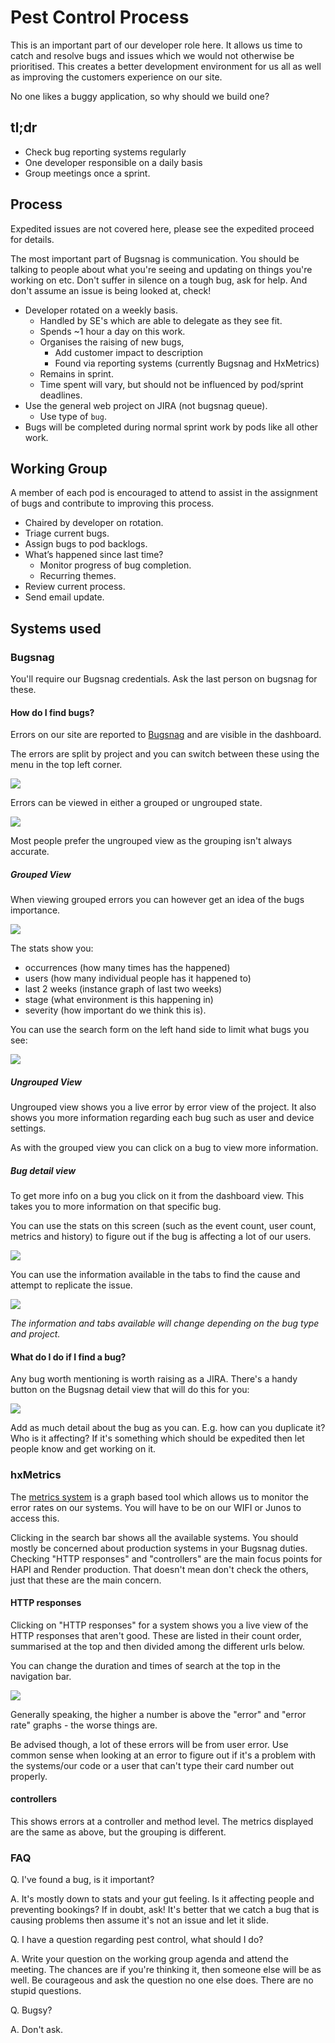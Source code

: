 # Pest Control Process

This is an important part of our developer role here. It allows us time to catch and resolve bugs and issues which we would not otherwise be prioritised. This creates a better development environment for us all as well as improving the customers experience on our site. 

No one likes a buggy application, so why should we build one?

## tl;dr
- Check bug reporting systems regularly
- One developer responsible on a daily basis
- Group meetings once a sprint.

## Process

Expedited issues are not covered here, please see the expedited proceed for details.

The most important part of Bugsnag is communication. You should be talking to people about what you're seeing and updating on things you're working on etc. Don't suffer in silence on a tough bug, ask for help. And don't assume an issue is being looked at, check!

* Developer rotated on a weekly basis.
  * Handled by SE's which are able to delegate as they see fit.
  * Spends ~1 hour a day on this work.
  * Organises the raising of new bugs,
    * Add customer impact to description
    * Found via reporting systems (currently Bugsnag and HxMetrics)
  * Remains in sprint.
  * Time spent will vary, but should not be influenced by pod/sprint deadlines.
* Use the general web project on JIRA (not bugsnag queue).
  * Use type of `bug`.
* Bugs will be completed during normal sprint work by pods like all other work.

## Working Group

A member of each pod is encouraged to attend to assist in the assignment of bugs and contribute to improving this process.

* Chaired by developer on rotation.
* Triage current bugs.
* Assign bugs to pod backlogs.
* What’s happened since last time?
  * Monitor progress of bug completion.
  * Recurring themes.
* Review current process.
* Send email update.

## Systems used

### Bugsnag

You'll require our Bugsnag credentials. Ask the last person on bugsnag for these.

#### How do I find bugs?
Errors on our site are reported to [Bugsnag](https://bugsnag.com/holiday-extras/trip-app-js/errors) and are visible in the dashboard.

The errors are split by project and you can switch between these using the menu in the top left corner.

![](/images/pest-control-process/project-selector.png)

Errors can be viewed in either a grouped or ungrouped state.

![](/images/pest-control-process/grouping.png)

Most people prefer the ungrouped view as the grouping isn't always accurate.

##### Grouped View
When viewing grouped errors you can however get an idea of the bugs importance.

![](/images/pest-control-process/dashboard-bug-view.png)

The stats show you:
- occurrences (how many times has the happened)
- users (how many individual people has it happened to)
- last 2 weeks (instance graph of last two weeks)
- stage (what environment is this happening in)
- severity (how important do we think this is).

You can use the search form on the left hand side to limit what bugs you see:

![](/images/pest-control-process/bug-filter.png)

##### Ungrouped View
Ungrouped view shows you a live error by error view of the project. It also shows you more information regarding each bug such as user and device settings.

As with the grouped view you can click on a bug to view more information.

##### Bug detail view
To get more info on a bug you click on it from the dashboard view. This takes you to more information on that specific bug. 

You can use the stats on this screen (such as the event count, user count, metrics and history) to figure out if the bug is affecting a lot of our users.

![](/images/pest-control-process/stats.png)

You can use the information available in the tabs to find the cause and attempt to replicate the issue.

![](/images/pest-control-process/tabs.png)

_The information and tabs available will change depending on the bug type and project._

#### What do I do if I find a bug?
Any bug worth mentioning is worth raising as a JIRA. There's a handy button on the Bugsnag detail view that will do this for you:

![](/images/pest-control-process/create-jira.png)

Add as much detail about the bug as you can. E.g. how can you duplicate it? Who is it affecting? If it's something which should be expedited then let people know and get working on it.

### hxMetrics

The [metrics system](https://metrics.holidayextras.com/) is a graph based tool which allows us to monitor the error rates on our systems. You will have to be on our WIFI or Junos to access this.

Clicking in the search bar shows all the available systems. You should mostly be concerned about production systems in your Bugsnag duties. Checking "HTTP responses" and "controllers" are the main focus points for HAPI and Render production. That doesn't mean don't check the others, just that these are the main concern.

#### HTTP responses
Clicking on "HTTP responses" for a system shows you a live view of the HTTP responses that aren't good. These are listed in their count order, summarised at the top and then divided among the different urls below. 

You can change the duration and times of search at the top in the navigation bar.

![](/images/pest-control-process/timeframe.png)

Generally speaking, the higher a number is above the "error" and "error rate" graphs - the worse things are.

Be advised though, a lot of these errors will be from user error. Use common sense when looking at an error to figure out if it's a problem with the systems/our code or a user that can't type their card number out properly.

#### controllers
This shows errors at a controller and method level. The metrics displayed are the same as above, but the grouping is different.

### FAQ
Q. I've found a bug, is it important?

A. It's mostly down to stats and your gut feeling. Is it affecting people and preventing bookings? If in doubt, ask! It's better that we catch a bug that is causing problems then assume it's not an issue and let it slide.

Q. I have a question regarding pest control, what should I do?

A. Write your question on the working group agenda and attend the meeting. The chances are if you're thinking it, then someone else will be as well. Be courageous and ask the question no one else does. There are no stupid questions.

Q. Bugsy?

A. Don't ask.
